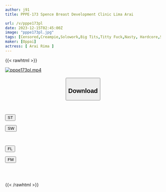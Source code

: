 ```yaml
---
author: j91
title: PPPE-173 Spence Breast Development Clinic Lima Arai

url: /v/pppe173pl
date: 2023-12-15T02:45:00Z
image: "pppe173pl.jpg"
tags: [Censored,Creampie,Solowork,Big Tits,Titty Fuck,Nasty, Hardcore,Squirting	 ]
maker: [Oppai]
actress: [ Arai Rima ]
---
```



{{< rawhtml >}}

<div class="video" data-videoid="Wpr4jM6oYZtbPwL">
    <a href="javascript:;">
        <img src="/v/pppe173pl/pppe173pl.jpg" width="WIDTH" height="HEIGHT" alt="pppe173pl.mp4" loading="lazy">
    </a>
</div>

<script type="text/javascript" src="https://j91.asia/asset/on-demand-st.js"></script>

<br>
  <link rel="stylesheet" href="https://j91.asia/asset/bs5.css">
  
  <center>
  <button class="btn btn-primary" type="button" data-bs-toggle="collapse" data-bs-target=".multi-collapse" aria-expanded="false" aria-controls="multiCollapseExample1 multiCollapseExample2"><h2>Download</h2></button></center>
</p>
<div class="row">
  <div class="col">
    <div class="collapse multi-collapse" id="multiCollapseExample1">
      <div class="card card-body">
	      	      <br>
<div class="buttons">  
<p><a href="https://streamtape.to/v/Wpr4jM6oYZtbPwL" target="_blank"><button class="btn-hover color-3"><i class="fa fa-download"></i> ST</button></a></p>
<p><a href="https://flaswish.com/j71bi8h2twat" target="_blank"><button class="btn-hover color-2"><i class="fa fa-download"></i> SW</button></a></p></div>
    </div>
  </div>
</div>
  <div class="col">
    <div class="collapse multi-collapse" id="multiCollapseExample2">
      <div class="card card-body">
	      <br>
<div class="buttons">
<p><a href="javascript:;" target="_blank"><button class="btn-hover color-9"><i class="fa fa-download"></i> FL</button></a></p>
<p><a href="javascript:;" target="_blank"><button class="btn-hover color-8"><i class="fa fa-download"></i> FM</button></a></p></div>
<br><br>
      </div>
    </div>
  </div>
</div>

{{< /rawhtml >}}